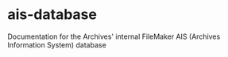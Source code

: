 # ais-database
Documentation for the Archives' internal FileMaker AIS (Archives Information System) database

